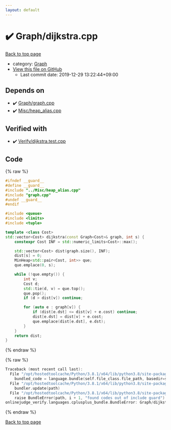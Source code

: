 ```yaml
---
layout: default
---
```


<!-- mathjax config similar to math.stackexchange -->
<script type="text/javascript" async
  src="https://cdnjs.cloudflare.com/ajax/libs/mathjax/2.7.5/MathJax.js?config=TeX-MML-AM_CHTML">
</script>
<script type="text/x-mathjax-config">
  MathJax.Hub.Config({
    TeX: { equationNumbers: { autoNumber: "AMS" }},
    tex2jax: {
      inlineMath: [ ['$','$'] ],
      processEscapes: true
    },
    "HTML-CSS": { matchFontHeight: false },
    displayAlign: "left",
    displayIndent: "2em"
  });
</script>

<script type="text/javascript" src="https://cdnjs.cloudflare.com/ajax/libs/jquery/3.4.1/jquery.min.js"></script>
<script src="https://cdn.jsdelivr.net/npm/jquery-balloon-js@1.1.2/jquery.balloon.min.js" integrity="sha256-ZEYs9VrgAeNuPvs15E39OsyOJaIkXEEt10fzxJ20+2I=" crossorigin="anonymous"></script>
<script type="text/javascript" src="../../assets/js/copy-button.js"></script>
<link rel="stylesheet" href="../../assets/css/copy-button.css" />


# :heavy_check_mark: Graph/dijkstra.cpp

<a href="../../index.html">Back to top page</a>

* category: <a href="../../index.html#4cdbd2bafa8193091ba09509cedf94fd">Graph</a>
* <a href="{{ site.github.repository_url }}/blob/master/Graph/dijkstra.cpp">View this file on GitHub</a>
    - Last commit date: 2019-12-29 13:22:44+09:00




## Depends on

* :heavy_check_mark: <a href="graph.cpp.html">Graph/graph.cpp</a>
* :heavy_check_mark: <a href="../Misc/heap_alias.cpp.html">Misc/heap_alias.cpp</a>


## Verified with

* :heavy_check_mark: <a href="../../verify/Verify/dijkstra.test.cpp.html">Verify/dijkstra.test.cpp</a>


## Code

<a id="unbundled"></a>
{% raw %}
```cpp
#ifndef __guard__
#define __guard__
#include "../Misc/heap_alias.cpp"
#include "graph.cpp"
#undef __guard__
#endif

#include <queue>
#include <limits>
#include <tuple>

template <class Cost>
std::vector<Cost> dijkstra(const Graph<Cost>& graph, int s) {
    constexpr Cost INF = std::numeric_limits<Cost>::max();

    std::vector<Cost> dist(graph.size(), INF);
    dist[s] = 0;
    MinHeap<std::pair<Cost, int>> que;
    que.emplace(0, s);

    while (!que.empty()) {
        int v;
        Cost d;
        std::tie(d, v) = que.top();
        que.pop();
        if (d > dist[v]) continue;

        for (auto e : graph[v]) {
            if (dist[e.dst] <= dist[v] + e.cost) continue;
            dist[e.dst] = dist[v] + e.cost;
            que.emplace(dist[e.dst], e.dst);
        }
    }
    return dist;
}

```
{% endraw %}

<a id="bundled"></a>
{% raw %}
```cpp
Traceback (most recent call last):
  File "/opt/hostedtoolcache/Python/3.8.1/x64/lib/python3.8/site-packages/onlinejudge_verify/docs.py", line 343, in write_contents
    bundled_code = language.bundle(self.file_class.file_path, basedir=self.cpp_source_path)
  File "/opt/hostedtoolcache/Python/3.8.1/x64/lib/python3.8/site-packages/onlinejudge_verify/languages/cplusplus.py", line 63, in bundle
    bundler.update(path)
  File "/opt/hostedtoolcache/Python/3.8.1/x64/lib/python3.8/site-packages/onlinejudge_verify/languages/cplusplus_bundle.py", line 151, in update
    raise BundleError(path, i + 1, "found codes out of include guard")
onlinejudge_verify.languages.cplusplus_bundle.BundleError: Graph/dijkstra.cpp: line 7: found codes out of include guard

```
{% endraw %}

<a href="../../index.html">Back to top page</a>

